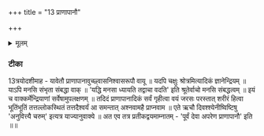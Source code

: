 +++
title = "13 प्राणापानौ"

+++
<details><summary>मूलम्</summary>

प्रा॒णा॒पा॒नौ चख्षु॒श्श्रोत्र᳚म् ।  
वाच॒म्मन॑सि॒ सम्भृ॑ताम् ।  
हि॒त्वा शरी॑रञ्ज॒रस॑ᳶ प॒रस्ता᳚त् ।  
आ भूति॒म्भूति॑व्ँव॒यम॑श्ञवामहै ।  


</details>

### टीका
13त्रयोदशीमाह - यावेतौ प्राणापानावुच्छ्वासनिश्वासरूपौ वायू ॥ यदपि चक्षुः श्रोत्रमित्यादिकं ज्ञानेन्द्रियम् ॥ याऽपि मनसि संभृता संबद्धा वाक् ॥ 'यद्धि मनसा ध्यायति तद्वाचा वदति' इति श्रूतेर्वाचो मनसि संबद्धत्वम् ॥ इयं च वाक्कर्मेन्द्रियाणां सर्वेषामुपलक्षणम् ॥ तदिदं प्राणापानादिकं सर्वं गृहीत्वा वयं जरसः परस्तात् शरीरं हित्वा भूतिंभूतिं तत्तल्लोकस्थितं तत्तदैश्वर्यं आ समन्तात् अश्नवामहै प्राप्नवाम ॥ एते ऋचौ दिवश्श्येनीष्विष्टिषु 'अनुवित्त्यै चरुम्' इत्यत्र याज्यानुवाक्ये ॥ अत एव तत्र प्रतीकद्वयमाम्नातम् - 'पूर्वं देवा अपरेण प्राणापानौ' इति ॥॥

